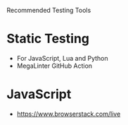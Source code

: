 Recommended Testing Tools

# Static Testing
- For JavaScript, Lua and Python
- MegaLinter GitHub Action

# JavaScript
- https://www.browserstack.com/live